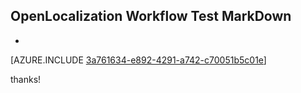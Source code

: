 ## OpenLocalization Workflow Test MarkDown
* 

[AZURE.INCLUDE [3a761634-e892-4291-a742-c70051b5c01e](calleeMd1.md)]

 
thanks!